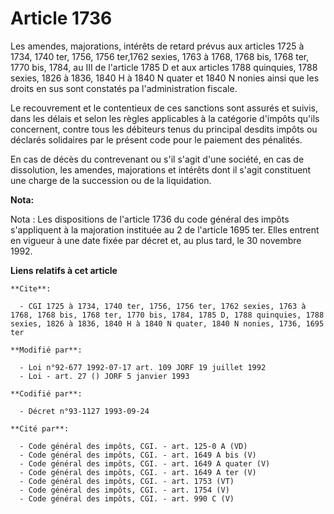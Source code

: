 # Article 1736

Les amendes, majorations, intérêts de retard prévus aux articles 1725 à 1734, 1740 ter, 1756, 1756 ter,1762 sexies, 1763 à
1768, 1768 bis, 1768 ter, 1770 bis, 1784, au III de l'article 1785 D et aux articles 1788 quinquies, 1788 sexies, 1826 à
1836, 1840 H à 1840 N quater et 1840 N nonies ainsi que les droits en sus sont constatés pa l'administration fiscale.

Le recouvrement et le contentieux de ces sanctions sont assurés et suivis, dans les délais et selon les règles applicables à
la catégorie d'impôts qu'ils concernent, contre tous les débiteurs tenus du principal desdits impôts ou déclarés solidaires
par le présent code pour le paiement des pénalités.

En cas de décès du contrevenant ou s'il s'agit d'une société, en cas de dissolution, les amendes, majorations et intérêts
dont il s'agit constituent une charge de la succession ou de la liquidation.

**Nota:**

Nota : Les dispositions de l'article 1736 du code général des impôts s'appliquent à la majoration instituée au 2 de l'article
1695 ter. Elles entrent en vigueur à une date fixée par décret et, au plus tard, le 30 novembre 1992.

**Liens relatifs à cet article**

	**Cite**:

	  - CGI 1725 à 1734, 1740 ter, 1756, 1756 ter, 1762 sexies, 1763 à 1768, 1768 bis, 1768 ter, 1770 bis, 1784, 1785 D, 1788 quinquies, 1788 sexies, 1826 à 1836, 1840 H à 1840 N quater, 1840 N nonies, 1736, 1695 ter

	**Modifié par**:

	  - Loi n°92-677 1992-07-17 art. 109 JORF 19 juillet 1992
	  - Loi - art. 27 () JORF 5 janvier 1993

	**Codifié par**:

	  - Décret n°93-1127 1993-09-24

	**Cité par**:

	  - Code général des impôts, CGI. - art. 125-0 A (VD)
	  - Code général des impôts, CGI. - art. 1649 A bis (V)
	  - Code général des impôts, CGI. - art. 1649 A quater (V)
	  - Code général des impôts, CGI. - art. 1649 A ter (V)
	  - Code général des impôts, CGI. - art. 1753 (VT)
	  - Code général des impôts, CGI. - art. 1754 (V)
	  - Code général des impôts, CGI. - art. 990 C (V)
